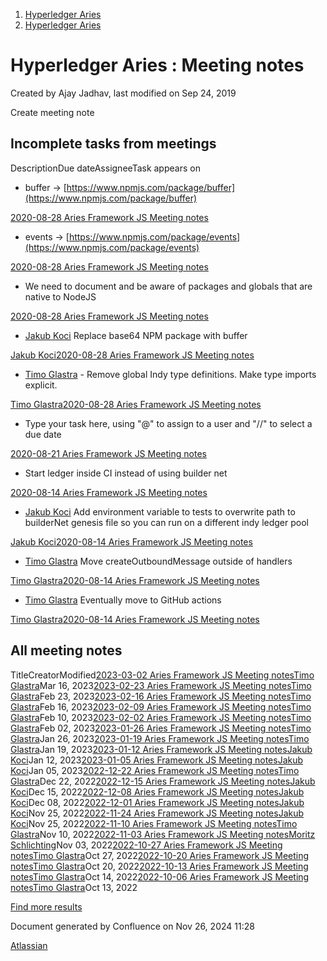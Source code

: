 1. [Hyperledger Aries](index.html)
2. [Hyperledger Aries](Hyperledger-Aries_18481154.html)

# Hyperledger Aries : Meeting notes

Created by Ajay Jadhav, last modified on Sep 24, 2019

Create meeting note

## Incomplete tasks from meetings

DescriptionDue dateAssigneeTask appears on

- buffer → [https://www.npmjs.com/package/buffer](https://www.npmjs.com/package/buffer)

[2020-08-28 Aries Framework JS Meeting notes](/wiki/spaces/ARIES/pages/18488555/2020-08-28+Aries+Framework+JS+Meeting+notes?focusedTaskId=10)

- events → [https://www.npmjs.com/package/events](https://www.npmjs.com/package/events)

[2020-08-28 Aries Framework JS Meeting notes](/wiki/spaces/ARIES/pages/18488555/2020-08-28+Aries+Framework+JS+Meeting+notes?focusedTaskId=11)

- We need to document and be aware of packages and globals that are native to NodeJS

[2020-08-28 Aries Framework JS Meeting notes](/wiki/spaces/ARIES/pages/18488555/2020-08-28+Aries+Framework+JS+Meeting+notes?focusedTaskId=9)

- [Jakub Koci](https://lf-hyperledger.atlassian.net/wiki/people/557058:a09deeb2-174a-4e43-9fd0-890f4d055dd5?ref=confluence) Replace base64 NPM package with buffer

[Jakub Koci](/wiki/display/~557058%3Aa09deeb2-174a-4e43-9fd0-890f4d055dd5)[2020-08-28 Aries Framework JS Meeting notes](/wiki/spaces/ARIES/pages/18488555/2020-08-28+Aries+Framework+JS+Meeting+notes?focusedTaskId=12)

- [Timo Glastra](https://lf-hyperledger.atlassian.net/wiki/people/5f64a069a1048d0069073500?ref=confluence) - Remove global Indy type definitions. Make type imports explicit.

[Timo Glastra](/wiki/display/~5f64a069a1048d0069073500)[2020-08-28 Aries Framework JS Meeting notes](/wiki/spaces/ARIES/pages/18488555/2020-08-28+Aries+Framework+JS+Meeting+notes?focusedTaskId=4)

- Type your task here, using "@" to assign to a user and "//" to select a due date

[2020-08-21 Aries Framework JS Meeting notes](/wiki/spaces/ARIES/pages/18488423/2020-08-21+Aries+Framework+JS+Meeting+notes?focusedTaskId=4)

- Start ledger inside CI instead of using builder net

[2020-08-14 Aries Framework JS Meeting notes](/wiki/spaces/ARIES/pages/18488311/2020-08-14+Aries+Framework+JS+Meeting+notes?focusedTaskId=5)

- [Jakub Koci](https://lf-hyperledger.atlassian.net/wiki/people/557058:a09deeb2-174a-4e43-9fd0-890f4d055dd5?ref=confluence) Add environment variable to tests to overwrite path to builderNet genesis file so you can run on a different indy ledger pool

[Jakub Koci](/wiki/display/~557058%3Aa09deeb2-174a-4e43-9fd0-890f4d055dd5)[2020-08-14 Aries Framework JS Meeting notes](/wiki/spaces/ARIES/pages/18488311/2020-08-14+Aries+Framework+JS+Meeting+notes?focusedTaskId=7)

- [Timo Glastra](https://lf-hyperledger.atlassian.net/wiki/people/5f64a069a1048d0069073500?ref=confluence) Move createOutboundMessage outside of handlers

[Timo Glastra](/wiki/display/~5f64a069a1048d0069073500)[2020-08-14 Aries Framework JS Meeting notes](/wiki/spaces/ARIES/pages/18488311/2020-08-14+Aries+Framework+JS+Meeting+notes?focusedTaskId=6)

- [Timo Glastra](https://lf-hyperledger.atlassian.net/wiki/people/5f64a069a1048d0069073500?ref=confluence) Eventually move to GitHub actions

[Timo Glastra](/wiki/display/~5f64a069a1048d0069073500)[2020-08-14 Aries Framework JS Meeting notes](/wiki/spaces/ARIES/pages/18488311/2020-08-14+Aries+Framework+JS+Meeting+notes?focusedTaskId=1)

## All meeting notes

TitleCreatorModified[2023-03-02 Aries Framework JS Meeting notes](/wiki/spaces/ARIES/pages/18502717/2023-03-02+Aries+Framework+JS+Meeting+notes)[Timo Glastra](/people/5f64a069a1048d0069073500?ref=confluence)Mar 16, 2023[2023-02-23 Aries Framework JS Meeting notes](/wiki/spaces/ARIES/pages/18502475/2023-02-23+Aries+Framework+JS+Meeting+notes)[Timo Glastra](/people/5f64a069a1048d0069073500?ref=confluence)Feb 23, 2023[2023-02-16 Aries Framework JS Meeting notes](/wiki/spaces/ARIES/pages/18502327/2023-02-16+Aries+Framework+JS+Meeting+notes)[Timo Glastra](/people/5f64a069a1048d0069073500?ref=confluence)Feb 16, 2023[2023-02-09 Aries Framework JS Meeting notes](/wiki/spaces/ARIES/pages/18502009/2023-02-09+Aries+Framework+JS+Meeting+notes)[Timo Glastra](/people/5f64a069a1048d0069073500?ref=confluence)Feb 10, 2023[2023-02-02 Aries Framework JS Meeting notes](/wiki/spaces/ARIES/pages/18501748/2023-02-02+Aries+Framework+JS+Meeting+notes)[Timo Glastra](/people/5f64a069a1048d0069073500?ref=confluence)Feb 02, 2023[2023-01-26 Aries Framework JS Meeting notes](/wiki/spaces/ARIES/pages/18501534/2023-01-26+Aries+Framework+JS+Meeting+notes)[Timo Glastra](/people/5f64a069a1048d0069073500?ref=confluence)Jan 26, 2023[2023-01-19 Aries Framework JS Meeting notes](/wiki/spaces/ARIES/pages/18501284/2023-01-19+Aries+Framework+JS+Meeting+notes)[Timo Glastra](/people/5f64a069a1048d0069073500?ref=confluence)Jan 19, 2023[2023-01-12 Aries Framework JS Meeting notes](/wiki/spaces/ARIES/pages/18501106/2023-01-12+Aries+Framework+JS+Meeting+notes)[Jakub Koci](/people/557058:a09deeb2-174a-4e43-9fd0-890f4d055dd5?ref=confluence)Jan 12, 2023[2023-01-05 Aries Framework JS Meeting notes](/wiki/spaces/ARIES/pages/18500920/2023-01-05+Aries+Framework+JS+Meeting+notes)[Jakub Koci](/people/557058:a09deeb2-174a-4e43-9fd0-890f4d055dd5?ref=confluence)Jan 05, 2023[2022-12-22 Aries Framework JS Meeting notes](/wiki/spaces/ARIES/pages/18500742/2022-12-22+Aries+Framework+JS+Meeting+notes)[Timo Glastra](/people/5f64a069a1048d0069073500?ref=confluence)Dec 22, 2022[2022-12-15 Aries Framework JS Meeting notes](/wiki/spaces/ARIES/pages/18500572/2022-12-15+Aries+Framework+JS+Meeting+notes)[Jakub Koci](/people/557058:a09deeb2-174a-4e43-9fd0-890f4d055dd5?ref=confluence)Dec 15, 2022[2022-12-08 Aries Framework JS Meeting notes](/wiki/spaces/ARIES/pages/18500396/2022-12-08+Aries+Framework+JS+Meeting+notes)[Jakub Koci](/people/557058:a09deeb2-174a-4e43-9fd0-890f4d055dd5?ref=confluence)Dec 08, 2022[2022-12-01 Aries Framework JS Meeting notes](/wiki/spaces/ARIES/pages/18500113/2022-12-01+Aries+Framework+JS+Meeting+notes)[Jakub Koci](/people/557058:a09deeb2-174a-4e43-9fd0-890f4d055dd5?ref=confluence)Nov 25, 2022[2022-11-24 Aries Framework JS Meeting notes](/wiki/spaces/ARIES/pages/18500081/2022-11-24+Aries+Framework+JS+Meeting+notes)[Jakub Koci](/people/557058:a09deeb2-174a-4e43-9fd0-890f4d055dd5?ref=confluence)Nov 25, 2022[2022-11-10 Aries Framework JS Meeting notes](/wiki/spaces/ARIES/pages/18499871/2022-11-10+Aries+Framework+JS+Meeting+notes)[Timo Glastra](/people/5f64a069a1048d0069073500?ref=confluence)Nov 10, 2022[2022-11-03 Aries Framework JS Meeting notes](/wiki/spaces/ARIES/pages/18499725/2022-11-03+Aries+Framework+JS+Meeting+notes)[Moritz Schlichting](/people/617fa696bcb5740068dd4a60?ref=confluence)Nov 03, 2022[2022-10-27 Aries Framework JS Meeting notes](/wiki/spaces/ARIES/pages/18499561/2022-10-27+Aries+Framework+JS+Meeting+notes)[Timo Glastra](/people/5f64a069a1048d0069073500?ref=confluence)Oct 27, 2022[2022-10-20 Aries Framework JS Meeting notes](/wiki/spaces/ARIES/pages/18499391/2022-10-20+Aries+Framework+JS+Meeting+notes)[Timo Glastra](/people/5f64a069a1048d0069073500?ref=confluence)Oct 20, 2022[2022-10-13 Aries Framework JS Meeting notes](/wiki/spaces/ARIES/pages/18499209/2022-10-13+Aries+Framework+JS+Meeting+notes)[Timo Glastra](/people/5f64a069a1048d0069073500?ref=confluence)Oct 14, 2022[2022-10-06 Aries Framework JS Meeting notes](/wiki/spaces/ARIES/pages/18499099/2022-10-06+Aries+Framework+JS+Meeting+notes)[Timo Glastra](/people/5f64a069a1048d0069073500?ref=confluence)Oct 13, 2022

[Find more results](/wiki/search?labels=meeting-notes&spaces=ARIES)

Document generated by Confluence on Nov 26, 2024 11:28

[Atlassian](http://www.atlassian.com/)
